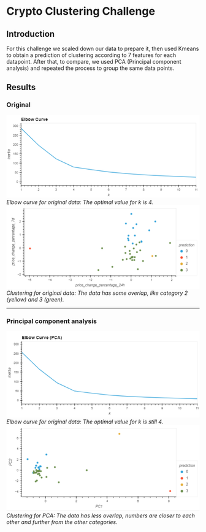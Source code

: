 # Crypto Clustering Challenge

## Introduction

For this challenge we scaled down our data to prepare it, then used Kmeans to obtain a prediction of clustering according to 7 features for each datapoint. After that, to compare, we used PCA (Principal component analysis) and repeated the process to group the same data points.  

## Results

### Original 
![Elbow curve for original](Images/elbow_og.png)  
_Elbow curve for original data: The optimal value for k is 4._  
![Plot clustering original](Images/cluster_original.png)  
_Clustering for original data: The data has some overlap, like category 2 (yellow) and 3 (green)._
___


### Principal component analysis
![Elbow curve for PCA](Images/elbow_PCA.png)  
_Elbow curve for original data: The optimal value for k is still 4._
![Plot clustering PCA](Images/cluster_PCA.png)  
_Clustering for PCA: The data has less overlap, numbers are closer to each other and further from the other categories._  
